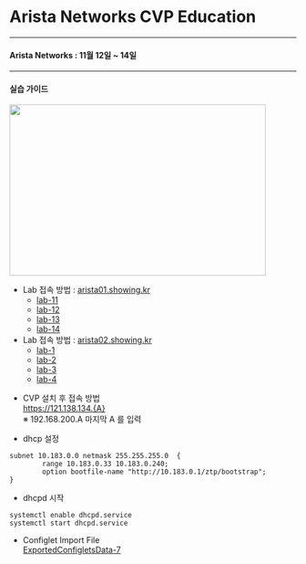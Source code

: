 
# Arista Networks CVP Education

---
#### Arista Networks : 11월 12일 ~ 14일

---
#### 실습 가이드
<img src="https://drive.google.com/open?id=1erQfxUwqWxH9Prvdc_LJKZa6nh9YnwwZ" width="450px" height="300px"></img>

- Lab 접속 방법 : [arista01.showing.kr](http://arista01.showing.kr)
  - [lab-11](https://lab11.showing.kr)
  - [lab-12](https://lab12.showing.kr)
  - [lab-13](https://lab13.showing.kr)
  - [lab-14](https://lab14.showing.kr)
- Lab 접속 방법 : [arista02.showing.kr](http://arista02.showing.kr)
  - [lab-1](https://lab1.showing.kr)
  - [lab-2](https://lab2.showing.kr)
  - [lab-3](https://lab3.showing.kr)
  - [lab-4](https://lab4.showing.kr)


* CVP 설치 후 접속 방법<br>
https://121.138.134.{A}<br>
※ 192.168.200.A 마지막 A 를 입력

* dhcp 설정
~~~
subnet 10.183.0.0 netmask 255.255.255.0  {
        range 10.183.0.33 10.183.0.240;
        option bootfile-name "http://10.183.0.1/ztp/bootstrap";
} 
~~~

* dhcpd 시작
```
systemctl enable dhcpd.service 
systemctl start dhcpd.service 
```

* Configlet Import File<br>
[ExportedConfigletsData-7](https://drive.google.com/open?id=14zsCAc2TuIK8Aq76MpigYHi-RDR7WUx6)
